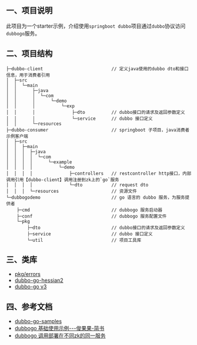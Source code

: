 ## 一、项目说明
此项目为一个starter示例，介绍使用`springboot dubbo`项目通过`dubbo`协议访问`dubbogo`服务。
## 二、项目结构
```tree
├─dubbo-client                          // 定义java使用的dubbo dto和接口信息，用于消费者引用
│  ├─src
│  │  └─main
│  │      ├─java
│  │      │  └─com
│  │      │      └─demo
│  │      │          └─exp
│  │      │              ├─dto          // dubbo接口的请求及返回参数定义
│  │      │              └─service      // dubbo 接口定义
│  │      └─resources
├─dubbo-consumer                        // springboot 子项目，java消费者示例客户端
│  ├─src
│  │  ├─main
│  │  │  ├─java
│  │  │  │  └─com
│  │  │  │      └─example
│  │  │  │          └─demo
│  │  │  │              ├─controllers   // restcontroller http接口，内部调用引用【dubbo-client】调用注册到zk上的`go`服务
│  │  │  │              └─dto           // request dto
│  │  │  └─resources                    // 资源文件
└─dubbogodemo                           // go 语言的 dubbo 服务，为服务提供者
    ├─cmd                               // dubbogo 服务启动器
    ├─conf                              // dubbogo 服务配置文件
    └─pkg
        ├─dto                           // dubbo接口的请求及返回参数定义
        ├─service                       // dubbo 接口定义
        └─util                          // 项目工具库
```
## 三、类库
+ [pkg/errors](https://github.com/pkg/errors)
+ [dubbo-go-hessian2](https://github.com/apache/dubbo-go-hessian2)
+ [dubbo-go v3](https://github.com/apache/dubbo-go)
## 四、参考文档
+ [dubbo-go-samples](https://github.com/apache/dubbo-go-samples)
+ [dubbogo 基础使用示例---俊果果-简书](https://www.jianshu.com/p/3698adc67e20)
+ [dubbogo 调用部署在不同zk的同一服务](https://www.jianshu.com/p/f3a7530d8359)